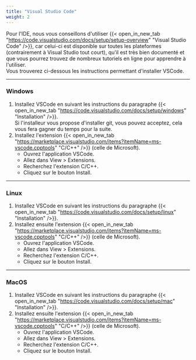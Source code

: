 ```yaml
---
title: "Visual Studio Code"
weight: 2
---
```


Pour l'IDE, nous vous conseillons d'utiliser {{< open_in_new_tab "https://code.visualstudio.com/docs/setup/setup-overview" "Visual Studio Code" />}}, car celui-ci est disponible sur toutes les plateformes (contrairement à Visual Studio tout court), qu'il est très bien documenté et que vous pourrez trouvez de nombreux tutoriels en ligne pour apprendre à l'utiliser.\
Vous trouverez ci-dessous les instructions permettant d'installer VSCode.

---

### Windows

1. Installez VSCode en suivant les instructions du paragraphe {{< open_in_new_tab "https://code.visualstudio.com/docs/setup/windows" "Installation" />}}. \
Si l'installeur vous propose d'installer git, vous pouvez acceptez, cela vous fera gagner du temps pour la suite. 
2. Installez l'extension {{< open_in_new_tab "https://marketplace.visualstudio.com/items?itemName=ms-vscode.cpptools" "C/C++" />}} (celle de Microsoft).
	- Ouvrez l'application VSCode.
	- Allez dans View > Extensions.
	- Recherchez l'extension C/C++.
	- Cliquez sur le bouton Install.

---

### Linux

1. Installez VSCode en suivant les instructions du paragraphe {{< open_in_new_tab "https://code.visualstudio.com/docs/setup/linux" "Installation" />}}.
2. Installez ensuite l'extension {{< open_in_new_tab "https://marketplace.visualstudio.com/items?itemName=ms-vscode.cpptools" "C/C++" />}} (celle de Microsoft).
	- Ouvrez l'application VSCode.
	- Allez dans View > Extensions.
	- Recherchez l'extension C/C++.
	- Cliquez sur le bouton Install.

---

### MacOS

1. Installez VSCode en suivant les instructions du paragraphe {{< open_in_new_tab "https://code.visualstudio.com/docs/setup/mac" "Installation" />}}.
2. Installez ensuite l'extension {{< open_in_new_tab "https://marketplace.visualstudio.com/items?itemName=ms-vscode.cpptools" "C/C++" />}} (celle de Microsoft).
	- Ouvrez l'application VSCode.
	- Allez dans View > Extensions.
	- Recherchez l'extension C/C++.
	- Cliquez sur le bouton Install.
